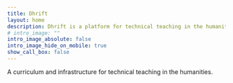 ```yaml
---
title: Dhrift
layout: home
description: Dhrift is a platform for technical teaching in the humanities
# intro_image: ""
intro_image_absolute: false
intro_image_hide_on_mobile: true
show_call_box: false
---
```


A curriculum and infrastructure for technical teaching in the humanities.
